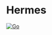 # Hermes

[![Go](https://github.com/Daniel-W-Innes/hermes/actions/workflows/tests.yml/badge.svg?branch=main)](https://github.com/Daniel-W-Innes/hermes/actions/workflows/tests.yml)